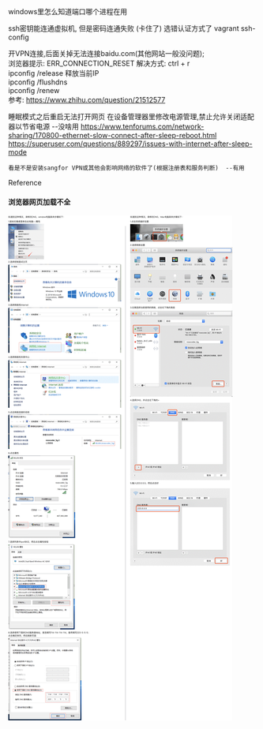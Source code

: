 windows里怎么知道端口哪个进程在用


ssh密钥能连通虚拟机, 但是密码连通失败 (卡住了)
    选错认证方式了
    vagrant ssh-config

开VPN连接,后面关掉无法连接baidu.com(其他网站一般没问题);  
    浏览器提示: ERR_CONNECTION_RESET
    解决方式: ctrl + r  
        ipconfig /release  释放当前IP  
        ipconfig /flushdns  
        ipconfig /renew  
    参考:   https://www.zhihu.com/question/21512577

睡眠模式之后重启无法打开网页
    在设备管理器里修改电源管理,禁止允许关闭适配器以节省电源  --没啥用
	https://www.tenforums.com/network-sharing/170800-ethernet-slow-connect-after-sleep-reboot.html  
	https://superuser.com/questions/889297/issues-with-internet-after-sleep-mode  

    看是不是安装sangfor VPN或其他会影响网络的软件了(根据注册表和服务判断)  --有用

Reference
#### 浏览器网页加载不全
![base](./img/网络CDN问题.png)
